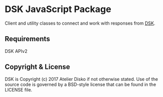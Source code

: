 # DSK JavaScript Package

Client and utility classes to connect and work with 
responses from [DSK](https://github.com/atelierdisko/dsk).

## Requirements

DSK APIv2

## Copyright & License

DSK is Copyright (c) 2017 Atelier Disko if not otherwise stated. Use of the
source code is governed by a BSD-style license that can be found in the LICENSE
file.
